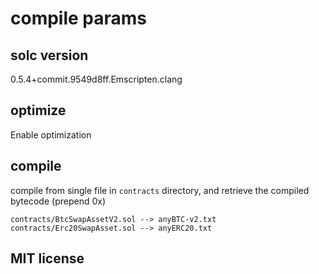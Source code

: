 # compile params

## solc version

0.5.4+commit.9549d8ff.Emscripten.clang

## optimize

Enable optimization

## compile

compile from single file in `contracts` directory, and retrieve the compiled bytecode (prepend 0x)

```text
contracts/BtcSwapAssetV2.sol --> anyBTC-v2.txt
contracts/Erc20SwapAsset.sol --> anyERC20.txt
```

## MIT license

